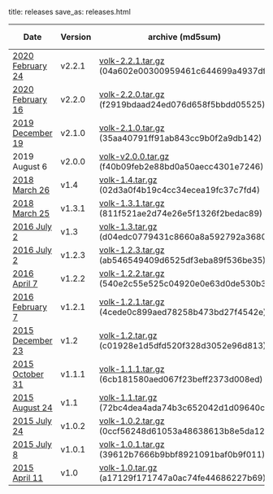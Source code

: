 title: releases
save_as: releases.html

| Date                                             | Version | archive (md5sum)                                                                          | detatched signature                                          |
|--------------------------------------------------|---------|-------------------------------------------------------------------------------------------|--------------------------------------------------------------|
| [2020 February 24](../release-v221.html)         | v2.2.1  | [volk-2.2.1.tar.gz](../releases/volk-2.2.1.tar.gz) \(04a602e00300959461c644699a4937df\)   | [2.2.1.sha256.sig](../releases/2.2.1.sha256.sig)       
| [2020 February 16](../release-v220.html)         | v2.2.0  | [volk-2.2.0.tar.gz](../releases/volk-2.2.0.tar.gz) \(f2919bdaad24ed076d658f5bbdd05525\)   | [2.2.0.sha256.sig](../releases/2.2.0.sha256.sig)             |
| [2019 December 19](../release-v210.html)         | v2.1.0  | [volk-2.1.0.tar.gz](../releases/volk-2.1.0.tar.gz) \(35aa40791ff91ab843cc9b0f2a9db142\)   |                                                              |
| 2019 August 6                                    | v2.0.0  | [volk-v2.0.0.tar.gz](../releases/volk-v2.0.0.tar.gz) \(f40b09feb2e88bd0a50aecc4301e7246\) | [volk-v2.0.0.tar.gz.asc](../releases/volk-v2.0.0.tar.gz.asc) |
| [2018 March 26](../release-v14.html)             | v1.4    | [volk-1.4.tar.gz](../releases/volk-1.4.tar.gz) \(02d3a0f4b19c4cc34ecea19fc37c7fd4\)       | [volk-1.4.tar.gz.asc](../releases/volk-1.3.tar.gz.asc)       |
| [2018 March 25](../release-v131.html)            | v1.3.1  | [volk-1.3.1.tar.gz](../releases/volk-1.3.1.tar.gz) \(811f521ae2d74e26e5f1326f2bedac89\)   | [volk-1.3.1.tar.gz.asc](../releases/volk-1.3.tar.gz.asc)     |
| [2016 July 2](../release-v13.html)               | v1.3    | [volk-1.3.tar.gz](../releases/volk-1.3.tar.gz) \(d04edc0779431c8660a8a592792a3680\)       | [volk-1.3.tar.gz.asc](../releases/volk-1.3.tar.gz.asc)       |
| [2016 July 2](../release-v123.html)              | v1.2.3  | [volk-1.2.3.tar.gz](../releases/volk-1.2.2.tar.gz) \(ab546549409d6525df3eba89f536be35\)   | [volk-1.2.3.tar.gz.asc](../releases/volk-1.2.2.tar.gz.asc)   |
| [2016 April 7](../release-v122.html)             | v1.2.2  | [volk-1.2.2.tar.gz](../releases/volk-1.2.2.tar.gz) \(540e2c55e525c04920e0e63d0de530b3\)   |                                                              |
| [2016 February 7](../release-v121.html)          | v1.2.1  | [volk-1.2.1.tar.gz](../releases/volk-1.2.1.tar.gz) \(4cede0c899aed78258b473bd27f4542e\)   |                                                              |
| [2015 December 23](../release-v12.html)          | v1.2    | [volk-1.2.tar.gz](../releases/volk-1.2.tar.gz) \(c01928e1d5dfd520f328d3052e96d813\)       |                                                              |
| [2015 October 31](../release-v111.html)          | v1.1.1  | [volk-1.1.1.tar.gz](../releases/volk-1.1.1.tar.gz) \(6cb181580aed067f23beff2373d008ed\)   |                                                              |
| [2015 August 24](../release-v11.html)            | v1.1    | [volk-1.1.tar.gz](../releases/volk-1.1.tar.gz) \(72bc4dea4ada74b3c652042d1d09640c\)       |                                                              |
| [2015 July 24](../maintenance-release-v102.html) | v1.0.2  | [volk-1.0.2.tar.gz](../releases/volk-1.0.2.tar.gz) \(0ccf56248d61053a48638613b8e5da12\)   |                                                              |
| [2015 July 8](../maintenance-release-v101.html)  | v1.0.1  | [volk-1.0.1.tar.gz](../releases/volk-1.0.1.tar.gz) \(39612b7666b9bbf8921091baf0b9f011\)   |                                                              |
| [2015 April 11](../initial-release.html)         | v1.0    | [volk-1.0.tar.gz](../releases/volk-1.0.tar.gz) \(a17129f171747a0ac74fe44686227b69\)       |                                                              |
